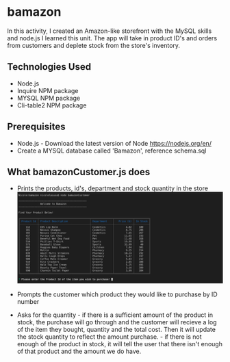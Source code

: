 # bamazon

In this activity, I created an Amazon-like storefront with the MySQL skills and node.js I learned this unit. The app will take in product ID's and orders from customers and deplete stock from the store's inventory. 

## Technologies Used
- Node.js
- Inquire NPM package
- MYSQL NPM package
- Cli-table2 NPM package

## Prerequisites 
- Node.js - Download the latest version of Node https://nodejs.org/en/
- Create a MYSQL database called 'Bamazon', reference schema.sql

## What bamazonCustomer.js does
- Prints the products, id's, department and stock quantity in the store
 ![screenshot1](1.png)


- Prompts the customer which product they would like to purchase by ID number
- Asks for the quantity 
        - if there is a sufficient amount of the product in stock, the purchase will go through and the customer will recieve a log of the item they bought, quantity and the total cost. Then it will update the stock quantity to reflect the amount purchase.
        - if there is not enough of the product in stock, it will tell the user that there isn't enough of that product and the amount we do have.





